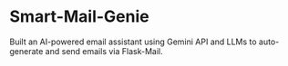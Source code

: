 # Smart-Mail-Genie
Built an AI-powered email assistant using Gemini API and LLMs to auto-generate and send emails via Flask-Mail. 

